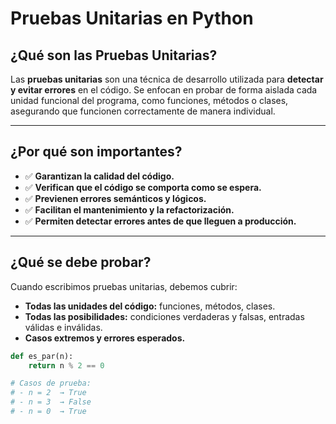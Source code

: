 # Pruebas Unitarias en Python

## ¿Qué son las Pruebas Unitarias?

Las **pruebas unitarias** son una técnica de desarrollo utilizada para **detectar y evitar errores** en el código. Se enfocan en probar de forma aislada cada unidad funcional del programa, como funciones, métodos o clases, asegurando que funcionen correctamente de manera individual.

---

## ¿Por qué son importantes?

- ✅ **Garantizan la calidad del código.**
- ✅ **Verifican que el código se comporta como se espera.**
- ✅ **Previenen errores semánticos y lógicos.**
- ✅ **Facilitan el mantenimiento y la refactorización.**
- ✅ **Permiten detectar errores antes de que lleguen a producción.**

---

## ¿Qué se debe probar?

Cuando escribimos pruebas unitarias, debemos cubrir:

- **Todas las unidades del código:** funciones, métodos, clases.
- **Todas las posibilidades:** condiciones verdaderas y falsas, entradas válidas e inválidas.
- **Casos extremos y errores esperados.**

```python
def es_par(n):
    return n % 2 == 0

# Casos de prueba:
# - n = 2  → True
# - n = 3  → False
# - n = 0  → True
